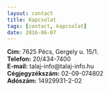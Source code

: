 ```yaml
---
layout: contact
title: Kapcsolat
tags: [contact, kapcsolat]
date: 2016-06-07
---
```


<div class="poem">
    <p class="stanza">
        <span class="verse">
            <b>Cím:</b> 7625 Pécs, Gergely u. 15/1.
        </span><br />
        <span class="verse">
            <b>Telefon:</b> 20/434-7400
        </span><br />
        <span class="verse">
            <b>E-mail:</b> talaj-info@talaj-info.hu
        </span><br />
        <span class="verse">
            <b>Cégjegyzékszám:</b> 02-09-074802
        </span><br />
        <span class="verse">
            <b>Adószám:</b> 14929931-2-02
        </span>
    </p>
</div>

